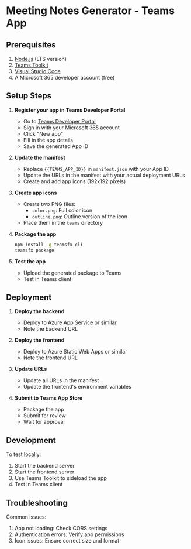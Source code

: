 # Meeting Notes Generator - Teams App

## Prerequisites
1. [Node.js](https://nodejs.org/) (LTS version)
2. [Teams Toolkit](https://marketplace.visualstudio.com/items?itemName=TeamsDevApp.ms-teams-vscode-extension)
3. [Visual Studio Code](https://code.visualstudio.com/)
4. A Microsoft 365 developer account (free)

## Setup Steps

1. **Register your app in Teams Developer Portal**
   - Go to [Teams Developer Portal](https://dev.teams.microsoft.com/)
   - Sign in with your Microsoft 365 account
   - Click "New app"
   - Fill in the app details
   - Save the generated App ID

2. **Update the manifest**
   - Replace `{{TEAMS_APP_ID}}` in `manifest.json` with your App ID
   - Update the URLs in the manifest with your actual deployment URLs
   - Create and add app icons (192x192 pixels)

3. **Create app icons**
   - Create two PNG files:
     - `color.png`: Full color icon
     - `outline.png`: Outline version of the icon
   - Place them in the `teams` directory

4. **Package the app**
   ```bash
   npm install -g teamsfx-cli
   teamsfx package
   ```

5. **Test the app**
   - Upload the generated package to Teams
   - Test in Teams client

## Deployment

1. **Deploy the backend**
   - Deploy to Azure App Service or similar
   - Note the backend URL

2. **Deploy the frontend**
   - Deploy to Azure Static Web Apps or similar
   - Note the frontend URL

3. **Update URLs**
   - Update all URLs in the manifest
   - Update the frontend's environment variables

4. **Submit to Teams App Store**
   - Package the app
   - Submit for review
   - Wait for approval

## Development

To test locally:
1. Start the backend server
2. Start the frontend server
3. Use Teams Toolkit to sideload the app
4. Test in Teams client

## Troubleshooting

Common issues:
1. App not loading: Check CORS settings
2. Authentication errors: Verify app permissions
3. Icon issues: Ensure correct size and format 